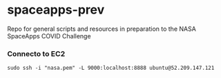 # spaceapps-prev
Repo for general scripts and resources in preparation to the NASA SpaceApps COVID Challenge


### Connecto to EC2
```
sudo ssh -i "nasa.pem" -L 9000:localhost:8888 ubuntu@52.209.147.121
```